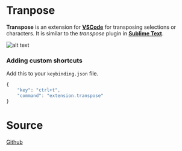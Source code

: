 # Tranpose
__Transpose__ is an extension for __[VSCode](https://code.visualstudio.com/)__ for transposing selections or characters. It is similar to the *transpose* plugin in __[Sublime Text](https://www.sublimetext.com/)__.

![alt text][preview]

### Adding custom shortcuts
Add this to your `keybinding.json` file.
```javascript
{
    "key": "ctrl+t",
    "command": "extension.transpose"
}
```
# Source
[Github](https://github.com/v4run/transpose)

[preview]: https://github.com/v4run/transpose/raw/master/images/preview.gif